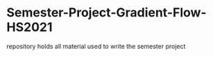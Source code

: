 # Semester-Project-Gradient-Flow-HS2021
repository holds all material used to write the semester project
